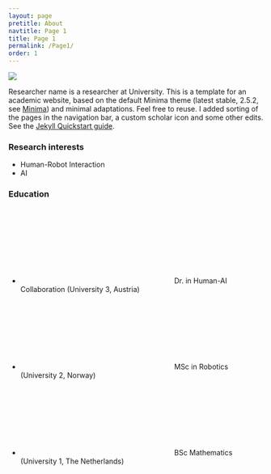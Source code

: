 ```yaml
---
layout: page
pretitle: About
navtitle: Page 1
title: Page 1
permalink: /Page1/
order: 1
---
```


<img class="profilepic" src="{{ '/assets/images/hatonblue.png' | relative_url }}">



Researcher name is a researcher at University. This is a template for an academic website, based on the default Minima theme (latest stable, 2.5.2, see [Minima](https://rubygems.org/gems/minima)) and minimal adaptations. Feel free to reuse. I added sorting of the pages in the navigation bar, a custom scholar icon and some other edits. See the [Jekyll Quickstart guide](https://jekyllrb.com/docs/).



<h3> Research interests </h3>

- Human-Robot Interaction 
- AI

<h3>Education</h3>

<ul class="icon-list">
  <li>
    <svg class="svg-icon bullet-icon">
      <use xlink:href="{{ '/assets/minima-social-icons.svg#scholar' | relative_url }}"></use>
    </svg>
    Dr. in Human-AI Collaboration (University 3, Austria)
  </li>
  <li>
    <svg class="svg-icon bullet-icon">
      <use xlink:href="{{ '/assets/minima-social-icons.svg#scholar' | relative_url }}"></use>
    </svg>
    MSc in Robotics (University 2, Norway)
  </li>
   <li>
    <svg class="svg-icon bullet-icon">
      <use xlink:href="{{ '/assets/minima-social-icons.svg#scholar' | relative_url }}"></use>
    </svg>
    BSc Mathematics (University 1, The Netherlands)
  </li>
</ul>